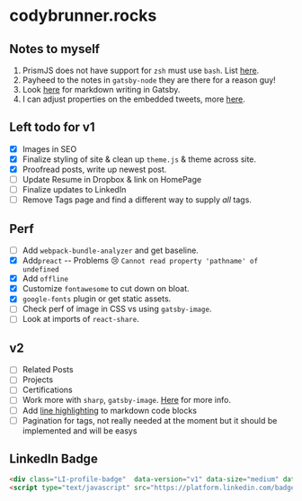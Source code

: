 # codybrunner.rocks

## Notes to myself

1. PrismJS does not have support for `zsh` must use `bash`. List [here](http://prismjs.com/#languages-list).
2. Payheed to the notes in `gatsby-node` they are there for a reason guy!
3. Look [here](https://using-remark.gatsbyjs.org/hello-world-kitchen-sink/) for markdown writing in Gatsby.
4. I can adjust properties on the embedded tweets, more [here](https://dev.twitter.com/web/embedded-tweets/parameters).

## Left todo for v1

* [x] Images in SEO
* [x] Finalize styling of site & clean up `theme.js` & theme across site.
* [x] Proofread posts, write up newest post.
* [ ] Update Resume in Dropbox & link on HomePage
* [ ] Finalize updates to LinkedIn
* [ ] Remove Tags page and find a different way to supply _all_ tags.

## Perf

* [ ] Add `webpack-bundle-analyzer` and get baseline.
* [x] Add`preact` -- Problems :cry: `Cannot read property 'pathname' of undefined`
* [x] Add `offline`
* [x] Customize `fontawesome` to cut down on bloat.
* [x] `google-fonts` plugin or get static assets.
* [ ] Check perf of image in CSS vs using `gatsby-image`.
* [ ] Look at imports of `react-share`.

## v2

* [ ] Related Posts
* [ ] Projects
* [ ] Certifications
* [ ] Work more with `sharp`, `gatsby-image`. [Here](https://image-processing.gatsbyjs.org/) for more info.
* [ ] Add [line highlighting](https://www.gatsbyjs.org/packages/gatsby-remark-prismjs/#implementation-notes) to markdown code blocks
* [ ] Pagination for tags, not really needed at the moment but it should be implemented and will be easys

## LinkedIn Badge

```html
<div class="LI-profile-badge"  data-version="v1" data-size="medium" data-locale="en_US" data-type="horizontal" data-theme="light" data-vanity="cody-brunner"><a class="LI-simple-link" href='https://www.linkedin.com/in/cody-brunner?trk=profile-badge'>Cody Brunner</a></div>
<script type="text/javascript" src="https://platform.linkedin.com/badges/js/profile.js" async defer></script>
```
